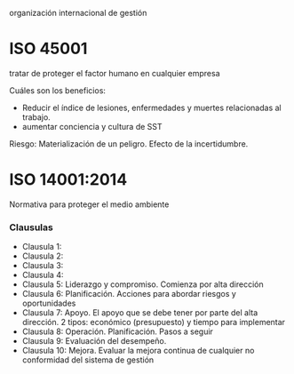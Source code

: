 organización internacional de gestión

# ISO 45001
tratar de proteger el factor humano en cualquier empresa

Cuáles son los beneficios:
- Reducir el índice de lesiones, enfermedades y muertes relacionadas al trabajo.
- aumentar conciencia y cultura de SST

Riesgo:
Materialización de un peligro. Efecto de la incertidumbre.

# ISO 14001:2014
Normativa para proteger el medio ambiente

### Clausulas

- Clausula 1: 
- Clausula 2: 
- Clausula 3: 
- Clausula 4: 
- Clausula 5: Liderazgo y compromiso. Comienza por alta dirección
- Clausula 6: Planificación. Acciones para abordar riesgos y oportunidades
- Clausula 7: Apoyo. El apoyo que se debe tener por parte del alta dirección. 2 tipos: económico (presupuesto) y tiempo para implementar
- Clausula 8: Operación. Planificación. Pasos a seguir
- Clausula 9: Evaluación del desempeño. 
- Clausula 10: Mejora. Evaluar la mejora continua de cualquier no conformidad del sistema de gestión

